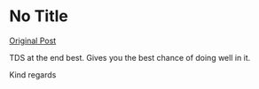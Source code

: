 # No Title

[Original Post](https://discourse.onlinedegree.iitm.ac.in/t/161071/3)

<p>TDS at the end best. Gives you the best chance of doing well in it.</p>
<p>Kind regards</p>